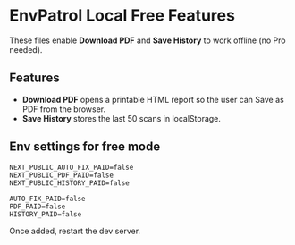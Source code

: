 
# EnvPatrol Local Free Features

These files enable **Download PDF** and **Save History** to work offline (no Pro needed).

## Features
- **Download PDF** opens a printable HTML report so the user can Save as PDF from the browser.
- **Save History** stores the last 50 scans in localStorage.

## Env settings for free mode
```
NEXT_PUBLIC_AUTO_FIX_PAID=false
NEXT_PUBLIC_PDF_PAID=false
NEXT_PUBLIC_HISTORY_PAID=false

AUTO_FIX_PAID=false
PDF_PAID=false
HISTORY_PAID=false
```

Once added, restart the dev server.
